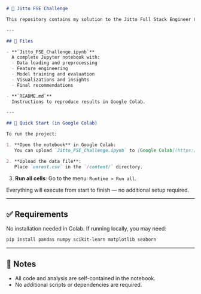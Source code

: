 ````markdown
# 🧠 Jitto FSE Challenge

This repository contains my solution to the Jitto Full Stack Engineer Challenge. The notebook includes all steps from data preprocessing to modeling and final analysis.

---

## 📁 Files

- **`Jitto_FSE_Challenge.ipynb`**  
  A complete Jupyter notebook with:
  - Data loading and preprocessing  
  - Feature engineering  
  - Model training and evaluation  
  - Visualizations and insights  
  - Final recommendations

- **`README.md`**  
  Instructions to reproduce results in Google Colab.

---

## 🚀 Quick Start (in Google Colab)

To run the project:

1. **Open the notebook** in Google Colab:  
   You can upload `Jitto_FSE_Challenge.ipynb` to [Google Colab](https://colab.research.google.com/) or drag it into your Drive and open it there.

2. **Upload the data file**:  
   Place `unrest.csv` in the `/content/` directory.
````

3. **Run all cells**:
   Go to the menu: `Runtime > Run all`.

Everything will execute from start to finish — no additional setup required.

---

## ✅ Requirements

No installation needed in Colab. If running locally, you may need:

```bash
pip install pandas numpy scikit-learn matplotlib seaborn
```

---

## 📌 Notes

* All code and analysis are self-contained in the notebook.
* No additional scripts or dependencies are required.
